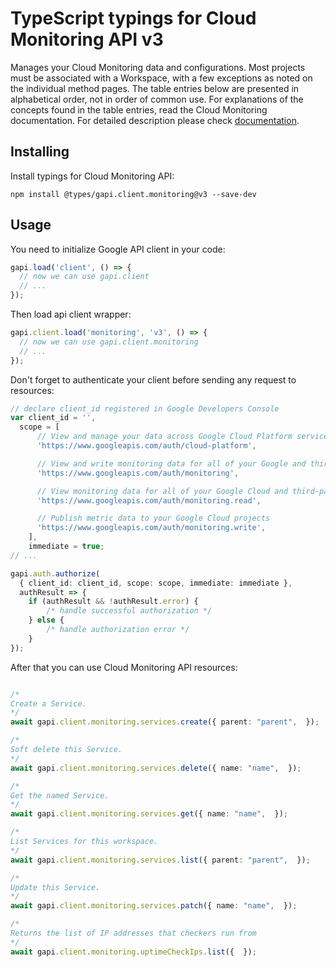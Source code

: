 # TypeScript typings for Cloud Monitoring API v3

Manages your Cloud Monitoring data and configurations. Most projects must be associated with a Workspace, with a few exceptions as noted on the individual method pages. The table entries below are presented in alphabetical order, not in order of common use. For explanations of the concepts found in the table entries, read the Cloud Monitoring documentation.
For detailed description please check [documentation](https://cloud.google.com/monitoring/api/).

## Installing

Install typings for Cloud Monitoring API:

```
npm install @types/gapi.client.monitoring@v3 --save-dev
```

## Usage

You need to initialize Google API client in your code:

```typescript
gapi.load('client', () => {
  // now we can use gapi.client
  // ...
});
```

Then load api client wrapper:

```typescript
gapi.client.load('monitoring', 'v3', () => {
  // now we can use gapi.client.monitoring
  // ...
});
```

Don't forget to authenticate your client before sending any request to resources:

```typescript
// declare client_id registered in Google Developers Console
var client_id = '',
  scope = [ 
      // View and manage your data across Google Cloud Platform services
      'https://www.googleapis.com/auth/cloud-platform',

      // View and write monitoring data for all of your Google and third-party Cloud and API projects
      'https://www.googleapis.com/auth/monitoring',

      // View monitoring data for all of your Google Cloud and third-party projects
      'https://www.googleapis.com/auth/monitoring.read',

      // Publish metric data to your Google Cloud projects
      'https://www.googleapis.com/auth/monitoring.write',
    ],
    immediate = true;
// ...

gapi.auth.authorize(
  { client_id: client_id, scope: scope, immediate: immediate },
  authResult => {
    if (authResult && !authResult.error) {
        /* handle successful authorization */
    } else {
        /* handle authorization error */
    }
});
```

After that you can use Cloud Monitoring API resources:

```typescript

/*
Create a Service.
*/
await gapi.client.monitoring.services.create({ parent: "parent",  });

/*
Soft delete this Service.
*/
await gapi.client.monitoring.services.delete({ name: "name",  });

/*
Get the named Service.
*/
await gapi.client.monitoring.services.get({ name: "name",  });

/*
List Services for this workspace.
*/
await gapi.client.monitoring.services.list({ parent: "parent",  });

/*
Update this Service.
*/
await gapi.client.monitoring.services.patch({ name: "name",  });

/*
Returns the list of IP addresses that checkers run from
*/
await gapi.client.monitoring.uptimeCheckIps.list({  });
```

